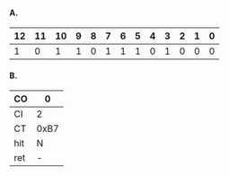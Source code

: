 #### A.
|12|11|10|9|8|7|6|5|4|3|2|1|0|
|---|---|---|---|---|---|---|---|---|---|---|---|---|
|1|0|1|1|0|1|1|1|0|1|0|0|0|
#### B.
|CO|0|
|---|---|
|CI|2|
|CT|0xB7|
|hit|N|
|ret|-|
